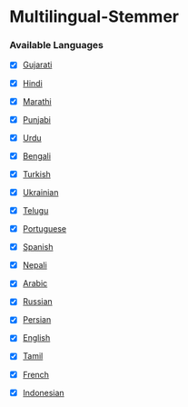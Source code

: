 # Multilingual-Stemmer

### Available Languages

- [x] [Gujarati](/MultilingualStemmer/Languages/Gujarati/README.md)
- [x] [Hindi](/MultilingualStemmer/Languages/Hindi/README.md)
- [x] [Marathi](/MultilingualStemmer/Languages/Marathi/README.md)
- [x] [Punjabi](/MultilingualStemmer/Languages/Punjabi/README.md)
- [x] [Urdu](/MultilingualStemmer/Languages/Urdu/README.md)
- [x] [Bengali](/MultilingualStemmer/Languages/Bengali/README.md)
- [X] [Turkish](/MultilingualStemmer/Languages/Turkish/README.md)
- [x] [Ukrainian](/MultilingualStemmer/Languages/Ukrainian/README.md)
- [X] [Telugu](/MultilingualStemmer/Languages/Telugu/README.md)
- [x] [Portuguese](/MultilingualStemmer/Languages/Portuguese/README.md)
- [x] [Spanish](/MultilingualStemmer/Languages/Spanish/README.md)
- [x] [Nepali](/MultilingualStemmer/Languages/Nepali/README.md)
- [x] [Arabic](/MultilingualStemmer/Languages/Arabic/README.md)
- [x] [Russian](/MultilingualStemmer/Languages/Russian/README.md)
- [X] [Persian](/MultilingualStemmer/Languages/Persian/README.md)
- [x] [English](/MultilingualStemmer/Languages/English/README.md)
- [X] [Tamil](/MultilingualStemmer/Languages/Tamil/README.md)
- [x] [French](/MultilingualStemmer/Languages/French/README.md)
- [x] [Indonesian](/MultilingualStemmer/Languages/Indonesian/README.md)


